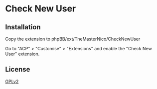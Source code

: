 # Check New User

## Installation

Copy the extension to phpBB/ext/TheMasterNico/CheckNewUser

Go to "ACP" > "Customise" > "Extensions" and enable the "Check New User" extension.

## License

[GPLv2](license.txt)
